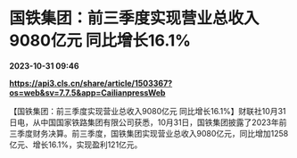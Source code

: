 # 国铁集团：前三季度实现营业总收入9080亿元 同比增长16.1%

**2023-10-31 09:46**

**https://api3.cls.cn/share/article/1503367?os=web&sv=7.7.5&app=CailianpressWeb**

【国铁集团：前三季度实现营业总收入9080亿元 同比增长16.1%】财联社10月31日电，从中国国家铁路集团有限公司获悉，10月31日，国铁集团披露了2023年前三季度财务决算。前三季度，国铁集团实现营业总收入9080亿元，同比增加1258亿元、增长16.1%，实现盈利121亿元。